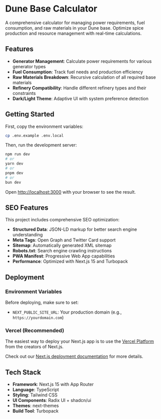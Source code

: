 # Dune Base Calculator

A comprehensive calculator for managing power requirements, fuel consumption, and raw materials in your Dune base. Optimize spice production and resource management with real-time calculations.

## Features

- **Generator Management**: Calculate power requirements for various generator types
- **Fuel Consumption**: Track fuel needs and production efficiency
- **Raw Materials Breakdown**: Recursive calculation of all required base materials
- **Refinery Compatibility**: Handle different refinery types and their constraints
- **Dark/Light Theme**: Adaptive UI with system preference detection

## Getting Started

First, copy the environment variables:

```bash
cp .env.example .env.local
```

Then, run the development server:

```bash
npm run dev
# or
yarn dev
# or
pnpm dev
# or
bun dev
```

Open [http://localhost:3000](http://localhost:3000) with your browser to see the result.

## SEO Features

This project includes comprehensive SEO optimization:

- **Structured Data**: JSON-LD markup for better search engine understanding
- **Meta Tags**: Open Graph and Twitter Card support
- **Sitemap**: Automatically generated XML sitemap
- **Robots.txt**: Search engine crawling instructions
- **PWA Manifest**: Progressive Web App capabilities
- **Performance**: Optimized with Next.js 15 and Turbopack

## Deployment

### Environment Variables

Before deploying, make sure to set:

- `NEXT_PUBLIC_SITE_URL`: Your production domain (e.g., `https://yourdomain.com`)

### Vercel (Recommended)

The easiest way to deploy your Next.js app is to use the [Vercel Platform](https://vercel.com/new?utm_medium=default-template&filter=next.js&utm_source=create-next-app&utm_campaign=create-next-app-readme) from the creators of Next.js.

Check out our [Next.js deployment documentation](https://nextjs.org/docs/app/building-your-application/deploying) for more details.

## Tech Stack

- **Framework**: Next.js 15 with App Router
- **Language**: TypeScript
- **Styling**: Tailwind CSS
- **UI Components**: Radix UI + shadcn/ui
- **Themes**: next-themes
- **Build Tool**: Turbopack
